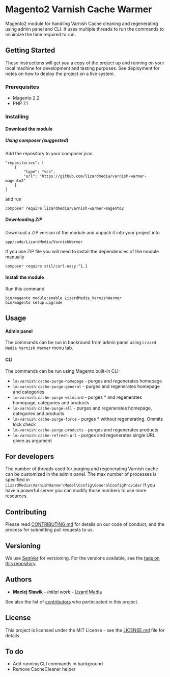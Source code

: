 # Magento2 Varnish Cache Warmer 

Magento2 module for handling Varnish Cache cleaning and regenerating using admin panel
and CLI. It uses multiple threads to run the commands to minimize the time required 
to run.

## Getting Started

These instructions will get you a copy of the project up and running on your local machine for development and testing purposes. See deployment for notes on how to deploy the project on a live system.

### Prerequisites

* Magento 2.2
* PHP 7.1

### Installing

#### Download the module

##### Using composer (suggested)

Add the repository to your composer.json
```
"repositories": [
    {
        "type": "vcs",
        "url": "https://github.com/lizardmedia/varnish-warmer-magento2"
    }
]
```
and run

```
composer require lizardmedia/varnish-warmer-magento2
```

##### Downloading ZIP

Download a ZIP version of the module and unpack it into your project into
```
app/code/LizardMedia/VarnishWarmer
```
If you use ZIP file you will need to install the dependencies of the module
manually
```
composer require stil/curl-easy:^1.1
```

#### Install the module

Run this command
```
bin/magento module:enable LizardMedia_VarnishWarmer
bin/magento setup:upgrade
```

## Usage

#### Admin panel

The commands can be run in backround from admin panel using ``Lizard Media Varnish Warmer``
menu tab.

#### CLI

The commands can be run using Magento built-in CLI:
* ``lm-varnish:cache-purge-homepage`` - purges and regenerates homepage
* ``lm-varnish:cache-purge-general`` - purges and regenerates homepage and categories
* ``lm-varnish:cache-purge-wildcard`` - purges * and regenerates homepage, categories and products
* ``lm-varnish:cache-purge-all`` - purges and regenerates homepage, categories and products
* ``lm-varnish:cache-purge-force`` - purges * without regenerating. Ommits lock check
* ``lm-varnish:cache-purge-products`` - purges and regenerates products 
* ``lm-varnish:cache-refresh-url`` - purges and regenerates single URL given as argument

## For developers

The number of threads used for purging and regenerating Varnish cache can be customized
in the admin panel. The max number of processes is specified in 
``LizardMedia\VarnishWarmer\Model\Config\GeneralConfigProvider``
If you have a powerful server you can modify those numbers to use more resources.

## Contributing

Please read [CONTRIBUTING.md](CONTRIBUTING.md) for details on our code of conduct, and the process for submitting pull requests to us.

## Versioning

We use [SemVer](http://semver.org/) for versioning. For the versions available, see the [tags on this repository](https://github.com/lizardmedia/varnish-warmer-magento2/tags). 

## Authors

* **Maciej Sławik** - *Initial work* - [Lizard Media](https://github.com/maciejslawik)

See also the list of [contributors](https://github.com/lizardmedia/varnish-warmer-magento2/contributors) who participated in this project.

## License

This project is licensed under the MIT License - see the [LICENSE.md](LICENSE.md) file for details

## To do

* Add running CLI commands in background
* Remove CacheCleaner helper
